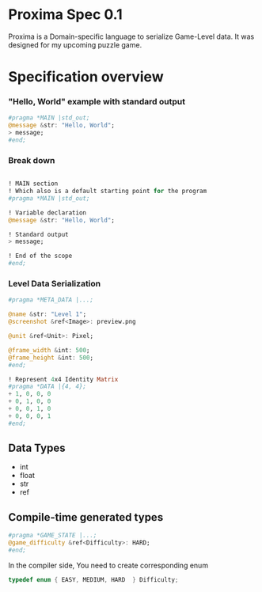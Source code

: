 # Proxima Spec 0.1
Proxima is a Domain-specific language to serialize Game-Level data. It was designed for my upcoming puzzle game.

# Specification overview


### "Hello, World" example with standard output 

```julia
#pragma *MAIN |std_out;
@message &str: "Hello, World";
> message;
#end;
```

### Break down

```julia

! MAIN section
! Which also is a default starting point for the program
#pragma *MAIN |std_out;

! Variable declaration
@message &str: "Hello, World";

! Standard output
> message;

! End of the scope
#end;
```


### Level Data Serialization

```julia
#pragma *META_DATA |...;

@name &str: "Level 1";
@screenshot &ref<Image>: preview.png

@unit &ref<Unit>: Pixel;

@frame_width &int: 500;
@frame_height &int: 500;
#end;

! Represent 4x4 Identity Matrix
#pragma *DATA |{4, 4};
+ 1, 0, 0, 0
+ 0, 1, 0, 0
+ 0, 0, 1, 0
+ 0, 0, 0, 1
#end;
```

## Data Types

- int
- float
- str
- ref

## Compile-time generated types
```julia
#pragma *GAME_STATE |...;
@game_difficulty &ref<Difficulty>: HARD; 
#end;
```

In the compiler side, You need to create corresponding enum
```C++
typedef enum { EASY, MEDIUM, HARD  } Difficulty; 
```





